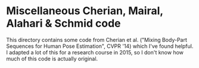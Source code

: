 # Miscellaneous Cherian, Mairal, Alahari & Schmid code

This directory contains some code from Cherian et al. ("Mixing Body-Part
Sequences for Human Pose Estimation", CVPR '14) which I've found helpful. I
adapted a lot of this for a research course in 2015, so I don't know how much of
this code is actually original.
